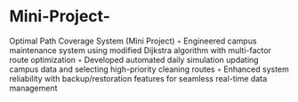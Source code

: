 # Mini-Project-
Optimal Path Coverage System (Mini Project)
◦ Engineered campus maintenance system using modified Dijkstra algorithm with multi-factor route optimization
 ◦ Developed automated daily simulation updating campus data and selecting high-priority cleaning routes
 ◦ Enhanced system reliability with backup/restoration features for seamless real-time data management
